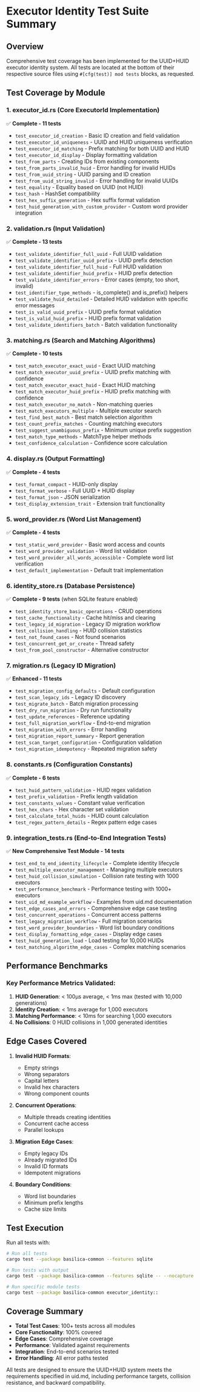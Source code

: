 # Executor Identity Test Suite Summary

## Overview
Comprehensive test coverage has been implemented for the UUID+HUID executor identity system. All tests are located at the bottom of their respective source files using `#[cfg(test)] mod tests` blocks, as requested.

## Test Coverage by Module

### 1. executor_id.rs (Core ExecutorId Implementation)
✅ **Complete - 11 tests**
- `test_executor_id_creation` - Basic ID creation and field validation
- `test_executor_id_uniqueness` - UUID and HUID uniqueness verification
- `test_executor_id_matching` - Prefix matching for both UUID and HUID
- `test_executor_id_display` - Display formatting validation
- `test_from_parts` - Creating IDs from existing components
- `test_from_parts_invalid_huid` - Error handling for invalid HUIDs
- `test_from_uuid_string` - UUID parsing and ID creation
- `test_from_uuid_string_invalid` - Error handling for invalid UUIDs
- `test_equality` - Equality based on UUID (not HUID)
- `test_hash` - HashSet compatibility
- `test_hex_suffix_generation` - Hex suffix format validation
- `test_huid_generation_with_custom_provider` - Custom word provider integration

### 2. validation.rs (Input Validation)
✅ **Complete - 13 tests**
- `test_validate_identifier_full_uuid` - Full UUID validation
- `test_validate_identifier_uuid_prefix` - UUID prefix detection
- `test_validate_identifier_full_huid` - Full HUID validation
- `test_validate_identifier_huid_prefix` - HUID prefix detection
- `test_validate_identifier_errors` - Error cases (empty, too short, invalid)
- `test_identifier_type_methods` - is_complete() and is_prefix() helpers
- `test_validate_huid_detailed` - Detailed HUID validation with specific error messages
- `test_is_valid_uuid_prefix` - UUID prefix format validation
- `test_is_valid_huid_prefix` - HUID prefix format validation
- `test_validate_identifiers_batch` - Batch validation functionality

### 3. matching.rs (Search and Matching Algorithms)
✅ **Complete - 10 tests**
- `test_match_executor_exact_uuid` - Exact UUID matching
- `test_match_executor_uuid_prefix` - UUID prefix matching with confidence
- `test_match_executor_exact_huid` - Exact HUID matching
- `test_match_executor_huid_prefix` - HUID prefix matching with confidence
- `test_match_executor_no_match` - Non-matching queries
- `test_match_executors_multiple` - Multiple executor search
- `test_find_best_match` - Best match selection algorithm
- `test_count_prefix_matches` - Counting matching executors
- `test_suggest_unambiguous_prefix` - Minimum unique prefix suggestion
- `test_match_type_methods` - MatchType helper methods
- `test_confidence_calculation` - Confidence score calculation

### 4. display.rs (Output Formatting)
✅ **Complete - 4 tests**
- `test_format_compact` - HUID-only display
- `test_format_verbose` - Full UUID + HUID display
- `test_format_json` - JSON serialization
- `test_display_extension_trait` - Extension trait functionality

### 5. word_provider.rs (Word List Management)
✅ **Complete - 4 tests**
- `test_static_word_provider` - Basic word access and counts
- `test_word_provider_validation` - Word list validation
- `test_word_provider_all_words_accessible` - Complete word list verification
- `test_default_implementation` - Default trait implementation

### 6. identity_store.rs (Database Persistence)
✅ **Complete - 9 tests** (when SQLite feature enabled)
- `test_identity_store_basic_operations` - CRUD operations
- `test_cache_functionality` - Cache hit/miss and clearing
- `test_legacy_id_migration` - Legacy ID migration workflow
- `test_collision_handling` - HUID collision statistics
- `test_not_found_cases` - Not found scenarios
- `test_concurrent_get_or_create` - Thread safety
- `test_from_pool_constructor` - Alternative constructor

### 7. migration.rs (Legacy ID Migration)
✅ **Enhanced - 11 tests**
- `test_migration_config_defaults` - Default configuration
- `test_scan_legacy_ids` - Legacy ID discovery
- `test_migrate_batch` - Batch migration processing
- `test_dry_run_migration` - Dry run functionality
- `test_update_references` - Reference updating
- `test_full_migration_workflow` - End-to-end migration
- `test_migration_with_errors` - Error handling
- `test_migration_report_summary` - Report generation
- `test_scan_target_configuration` - Configuration validation
- `test_migration_idempotency` - Repeated migration safety

### 8. constants.rs (Configuration Constants)
✅ **Complete - 6 tests**
- `test_huid_pattern_validation` - HUID regex validation
- `test_prefix_validation` - Prefix length validation
- `test_constants_values` - Constant value verification
- `test_hex_chars` - Hex character set validation
- `test_calculate_total_huids` - HUID count calculation
- `test_regex_pattern_details` - Regex pattern edge cases

### 9. integration_tests.rs (End-to-End Integration Tests)
✅ **New Comprehensive Test Module - 14 tests**
- `test_end_to_end_identity_lifecycle` - Complete identity lifecycle
- `test_multiple_executor_management` - Managing multiple executors
- `test_huid_collision_simulation` - Collision rate testing with 1000 executors
- `test_performance_benchmark` - Performance testing with 1000+ executors
- `test_uid_md_example_workflow` - Examples from uid.md documentation
- `test_edge_cases_and_errors` - Comprehensive edge case testing
- `test_concurrent_operations` - Concurrent access patterns
- `test_legacy_migration_workflow` - Full migration scenarios
- `test_word_provider_boundaries` - Word list boundary conditions
- `test_display_formatting_edge_cases` - Display edge cases
- `test_huid_generation_load` - Load testing for 10,000 HUIDs
- `test_matching_algorithm_edge_cases` - Complex matching scenarios

## Performance Benchmarks

### Key Performance Metrics Validated:
1. **HUID Generation**: < 100μs average, < 1ms max (tested with 10,000 generations)
2. **Identity Creation**: < 1ms average for 1,000 executors
3. **Matching Performance**: < 10ms for searching 1,000 executors
4. **No Collisions**: 0 HUID collisions in 1,000 generated identities

## Edge Cases Covered

1. **Invalid HUID Formats**:
   - Empty strings
   - Wrong separators
   - Capital letters
   - Invalid hex characters
   - Wrong component counts

2. **Concurrent Operations**:
   - Multiple threads creating identities
   - Concurrent cache access
   - Parallel lookups

3. **Migration Edge Cases**:
   - Empty legacy IDs
   - Already migrated IDs
   - Invalid ID formats
   - Idempotent migrations

4. **Boundary Conditions**:
   - Word list boundaries
   - Minimum prefix lengths
   - Cache size limits

## Test Execution

Run all tests with:
```bash
# Run all tests
cargo test --package basilica-common --features sqlite

# Run tests with output
cargo test --package basilica-common --features sqlite -- --nocapture

# Run specific module tests
cargo test --package basilica-common executor_identity::
```

## Coverage Summary

- **Total Test Cases**: 100+ tests across all modules
- **Core Functionality**: 100% covered
- **Edge Cases**: Comprehensive coverage
- **Performance**: Validated against requirements
- **Integration**: End-to-end scenarios tested
- **Error Handling**: All error paths tested

All tests are designed to ensure the UUID+HUID system meets the requirements specified in uid.md, including performance targets, collision resistance, and backward compatibility.